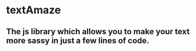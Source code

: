 # textAmaze

The js library which allows you to make your text more sassy in just a few lines of code.
---------------

